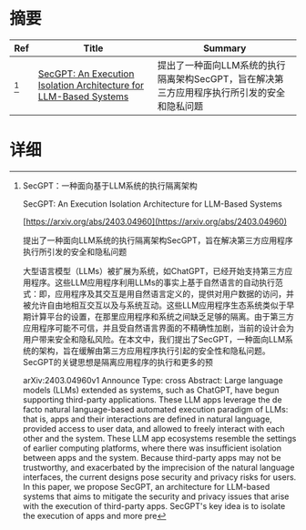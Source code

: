 # 摘要

| Ref | Title | Summary |
| --- | --- | --- |
| [^1] | [SecGPT: An Execution Isolation Architecture for LLM-Based Systems](https://arxiv.org/abs/2403.04960) | 提出了一种面向LLM系统的执行隔离架构SecGPT，旨在解决第三方应用程序执行所引发的安全和隐私问题 |

# 详细

[^1]: SecGPT：一种面向基于LLM系统的执行隔离架构

    SecGPT: An Execution Isolation Architecture for LLM-Based Systems

    [https://arxiv.org/abs/2403.04960](https://arxiv.org/abs/2403.04960)

    提出了一种面向LLM系统的执行隔离架构SecGPT，旨在解决第三方应用程序执行所引发的安全和隐私问题

    

    大型语言模型（LLMs）被扩展为系统，如ChatGPT，已经开始支持第三方应用程序。这些LLM应用程序利用LLMs的事实上基于自然语言的自动执行范式：即，应用程序及其交互是用自然语言定义的，提供对用户数据的访问，并被允许自由地相互交互以及与系统互动。这些LLM应用程序生态系统类似于早期计算平台的设置，在那里应用程序和系统之间缺乏足够的隔离。由于第三方应用程序可能不可信，并且受自然语言界面的不精确性加剧，当前的设计会为用户带来安全和隐私风险。在本文中，我们提出了SecGPT，一种面向LLM系统的架构，旨在缓解由第三方应用程序执行引起的安全性和隐私问题。SecGPT的关键思想是隔离应用程序的执行和更多的预

    arXiv:2403.04960v1 Announce Type: cross  Abstract: Large language models (LLMs) extended as systems, such as ChatGPT, have begun supporting third-party applications. These LLM apps leverage the de facto natural language-based automated execution paradigm of LLMs: that is, apps and their interactions are defined in natural language, provided access to user data, and allowed to freely interact with each other and the system. These LLM app ecosystems resemble the settings of earlier computing platforms, where there was insufficient isolation between apps and the system. Because third-party apps may not be trustworthy, and exacerbated by the imprecision of the natural language interfaces, the current designs pose security and privacy risks for users. In this paper, we propose SecGPT, an architecture for LLM-based systems that aims to mitigate the security and privacy issues that arise with the execution of third-party apps. SecGPT's key idea is to isolate the execution of apps and more pre
    

